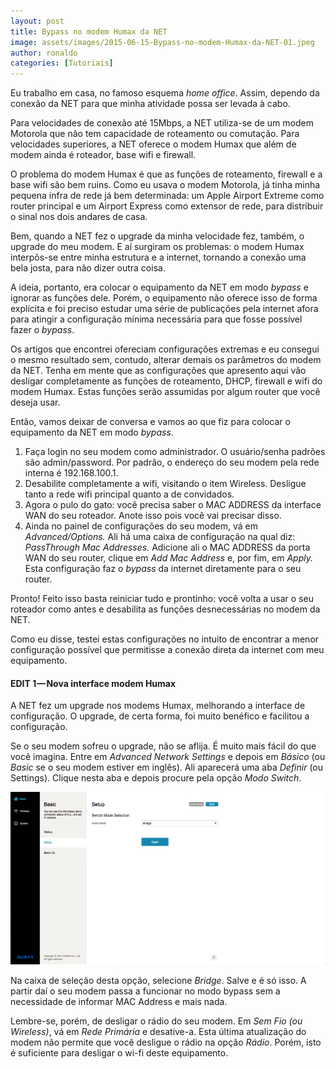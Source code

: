 ```yaml
---
layout: post
title: Bypass no modem Humax da NET
image: assets/images/2015-06-15-Bypass-no-modem-Humax-da-NET-01.jpeg
author: ronaldo
categories: [Tutoriais]
---
```


Eu trabalho em casa, no famoso esquema *home office*. Assim,
dependo da conexão da NET para que minha atividade possa ser levada à
cabo.

Para velocidades de conexão até 15Mbps, a NET utiliza-se de um modem
Motorola que não tem capacidade de roteamento ou comutação. Para
velocidades superiores, a NET oferece o modem Humax que além de modem
ainda é roteador, base wifi e firewall.

O problema do modem Humax é que as funções de roteamento, firewall e a
base wifi são bem ruins. Como eu usava o modem Motorola, já tinha minha
pequena infra de rede já bem determinada: um Apple Airport Extreme como
router principal e um Airport Express como extensor de rede, para
distribuir o sinal nos dois andares de casa.

Bem, quando a NET fez o upgrade da minha velocidade fez, também, o
upgrade do meu modem. E aí surgiram os problemas: o modem Humax
interpôs-se entre minha estrutura e a internet, tornando a conexão uma
bela josta, para não dizer outra coisa.

A ideia, portanto, era colocar o equipamento da NET em modo *bypass* e
ignorar as funções dele. Porém, o equipamento não oferece isso de forma
explícita e foi preciso estudar uma série de publicações pela internet
afora para atingir a configuração mínima necessária para que fosse
possível fazer o *bypass*.

Os artigos que encontrei ofereciam configurações extremas e eu consegui
o mesmo resultado sem, contudo, alterar demais os parâmetros do modem da
NET. Tenha em mente que as configurações que apresento aqui vão desligar
completamente as funções de roteamento, DHCP, firewall e wifi do modem
Humax. Estas funções serão assumidas por algum router que você deseja
usar.

Então, vamos deixar de conversa e vamos ao que fiz para colocar o
equipamento da NET em modo *bypass*.

1.  <span id="bb11">Faça login no seu modem como administrador. O
    usuário/senha padrões são admin/password. Por padrão, o endereço do
    seu modem pela rede interna é 192.168.100.1.</span>
2.  <span id="4256">Desabilite completamente a wifi, visitando o item
    Wireless. Desligue tanto a rede wifi principal quanto a de
    convidados.</span>
3.  <span id="07da">Agora o pulo do gato: você precisa saber o MAC
    ADDRESS da interface WAN do seu roteador. Anote isso pois você vai
    precisar disso.</span>
4.  <span id="3631">Ainda no painel de configurações do seu modem, vá em
    *Advanced/Options.* Ali há uma caixa de configuração na qual diz:
    *PassThrough Mac Addresses.* Adicione ali o MAC ADDRESS da porta WAN
    do seu router, clique em *Add Mac Address* e, por fim, em *Apply.*
    Esta configuração faz o *bypass* da internet diretamente para o seu
    router.</span>

Pronto! Feito isso basta reiniciar tudo e prontinho: você volta a usar o
seu roteador como antes e desabilita as funções desnecessárias no modem
da NET.

Como eu disse, testei estas configurações no intuito de encontrar a
menor configuração possível que permitisse a conexão direta da internet
com meu equipamento.

#### EDIT 1 — Nova interface modem Humax

A NET fez um upgrade nos modems Humax, melhorando a interface de
configuração. O upgrade, de certa forma, foi muito benéfico e facilitou
a configuração.

Se o seu modem sofreu o upgrade, não se aflija. É muito mais fácil do
que você imagina. Entre em *Advanced Network Settings* e depois em
*Básico* (ou *Basic* se o seu modem estiver em inglês). Ali aparecerá
uma aba *Definir* (ou Settings). Clique nesta aba e depois procure pela
opção *Modo Switch*.

![tela](/assets/images/2015-06-15-Bypass-no-modem-Humax-da-NET-02.png)

Na caixa de seleção desta opção, selecione *Bridge*. Salve e é
só isso. A partir daí o seu modem passa a funcionar no modo bypass sem a
necessidade de informar MAC Address e mais nada.

Lembre-se, porém, de desligar o rádio do seu modem. Em *Sem Fio (ou
Wireless)*, vá em *Rede Primária* e desative-a. Esta última atualização
do modem não permite que você desligue o rádio na opção *Rádio*. Porém,
isto é suficiente para desligar o wi-fi deste equipamento.
